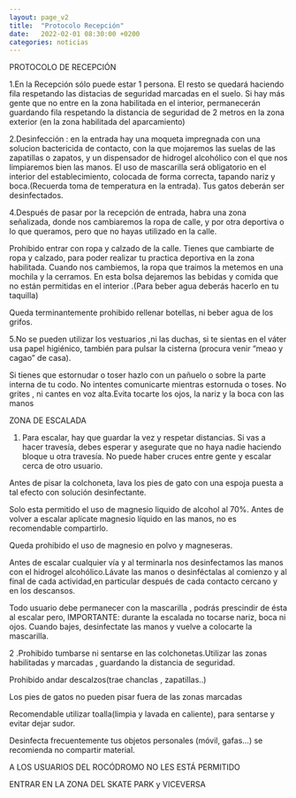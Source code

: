 ```yaml
---
layout: page_v2
title:  "Protocolo Recepción"
date:   2022-02-01 08:30:00 +0200
categories: noticias
---
```


PROTOCOLO DE RECEPCIÓN

1.En  la Recepción  sólo puede estar 1 persona. El resto se quedará haciendo fila respetando las distacias de seguridad marcadas en el suelo. Si hay más gente  que no entre en la zona habilitada en el interior, permanecerán guardando fila respetando la distancia de seguridad de 2 metros en la zona exterior (en la  zona habilitada del aparcamiento)

2.Desinfección : en la entrada hay una moqueta impregnada con una solucion bactericida de contacto, con la que mojaremos las suelas de las zapatillas o zapatos, y un dispensador de hidrogel alcohólico  con el que  nos limpiaremos bien las manos. El uso de mascarilla será obligatorio en el interior del establecimiento, colocada de forma correcta, tapando nariz y boca.(Recuerda toma de temperatura en la entrada). Tus  gatos deberán ser desinfectados.

4.Después de pasar por la recepción de entrada, habra una zona señalizada, donde nos cambiaremos la ropa de calle, y por otra deportiva o lo que queramos, pero que no hayas utilizado en la calle.

Prohibido entrar con ropa  y calzado de la calle. Tienes que cambiarte de ropa y calzado, para poder realizar tu practica deportiva en la zona habilitada. Cuando nos cambiemos, la ropa que traimos la metemos en una mochila y la cerramos. En esta bolsa dejaremos las bebidas y comida  que no están permitidas en el interior .(Para beber agua deberás hacerlo  en tu taquilla)

Queda  terminantemente prohibido rellenar botellas, ni beber  agua de los  grifos.

5.No se  pueden utilizar los vestuarios ,ni las duchas, si te sientas en el váter usa papel higiénico, también para pulsar la cisterna (procura venir “meao y cagao” de casa).

Si tienes que estornudar o toser  hazlo con un pañuelo o sobre la parte interna de tu codo. No intentes  comunicarte mientras estornuda o toses. No grites , ni cantes en voz alta.Evita tocarte los ojos, la nariz y la boca con las manos

ZONA DE ESCALADA

1. Para escalar, hay que guardar la vez y respetar distancias. Si vas a hacer travesía, debes esperar y asegurate que no haya nadie haciendo bloque u otra travesía. No puede haber cruces entre gente y escalar cerca de otro usuario.

Antes de pisar la colchoneta, lava los pies de gato con una espoja puesta a tal efecto con solución desinfectante.

Solo esta permitido el uso de magnesio liquido de alcohol al 70%. Antes de volver a escalar aplícate  magnesio líquido en las manos, no es recomendable compartirlo.

Queda prohibido el uso de magnesio en polvo y magneseras.

Antes de escalar cualquier vía y al terminarla  nos desinfectamos las manos con  el hidrogel alcohólico.Lávate  las manos  o desinféctalas al comienzo  y al final de cada actividad,en particular después de cada contacto cercano y en los descansos.

Todo usuario debe permanecer con la mascarilla , podrás prescindir de ésta al  escalar pero, IMPORTANTE: durante la escalada no tocarse nariz, boca ni ojos. Cuando bajes, desinfectate las manos y vuelve a colocarte la mascarilla.

2 .Prohibido tumbarse  ni sentarse en las colchonetas.Utilizar las zonas habilitadas y marcadas , guardando la distancia de seguridad.

Prohibido  andar descalzos(trae chanclas , zapatillas..)

Los pies de gatos  no pueden pisar fuera de las zonas marcadas

Recomendable utilizar toalla(limpia y lavada en caliente), para sentarse y evitar dejar sudor.

Desinfecta frecuentemente tus objetos personales (móvil, gafas…) se recomienda no compartir material.


A LOS USUARIOS DEL ROCÓDROMO NO LES  ESTÁ PERMITIDO

ENTRAR EN LA ZONA DEL SKATE PARK y VICEVERSA